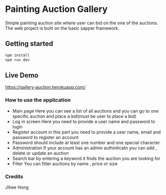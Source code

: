 # Painting Auction Gallery

Simple painting auction site where user can bid on the one of the auctions.
The web project is built on the basic sapper framework.

## Getting started

```bash
npm install
npm run dev
```


## Live Demo
https://gallery-auction.herokuapp.com/


### How to use the application

- Main page Here you can see a list of all auctions and you can go
  to one specific auction and place a bid(must be user to place a bid)
- Log in screen Here you need to provide a user name and password to login
- Register account in this part you need to provide a user name, email and password to register an account
- Password should include at least one number and one special character.
- Administration If your account has an admin authinticatn you can add , delete or update an auction
- Search bar by entering a keyword it finds the auction you are looking for
- Filter You can filter auctions by name , price or size

### Credits

Jihee Hong
